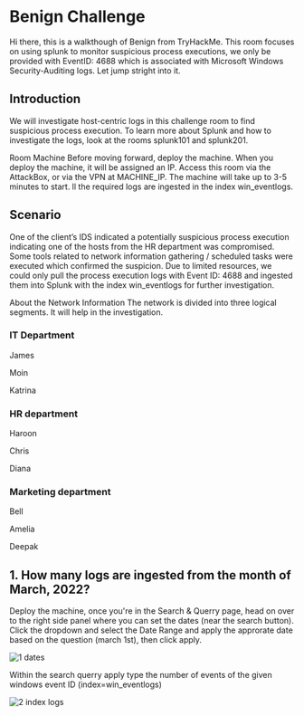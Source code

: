 # Benign Challenge 
Hi there, this is a walkthough of Benign from TryHackMe. This room focuses on using splunk to monitor suspicious process executions, we only be provided with EventID: 4688 which is associated with Microsoft Windows Security-Auditing logs. Let jump stright into it.

## Introduction 
We will investigate host-centric logs in this challenge room to find suspicious process execution. To learn more about Splunk and how to investigate the logs, look at the rooms splunk101 and splunk201.

Room Machine
Before moving forward, deploy the machine. When you deploy the machine, it will be assigned an IP. Access this room via the AttackBox, or via the VPN at MACHINE_IP. The machine will take up to 3-5 minutes to start. ll the required logs are ingested in the index win_eventlogs.

## Scenario 
One of the client’s IDS indicated a potentially suspicious process execution indicating one of the hosts from the HR department was compromised. Some tools related to network information gathering / scheduled tasks were executed which confirmed the suspicion. Due to limited resources, we could only pull the process execution logs with Event ID: 4688 and ingested them into Splunk with the index win_eventlogs for further investigation.

About the Network Information
The network is divided into three logical segments. It will help in the investigation.

### IT Department

James

Moin

Katrina

### HR department

Haroon

Chris

Diana

### Marketing department

Bell

Amelia

Deepak

## 1. How many logs are ingested from the month of March, 2022?
Deploy the machine, once you're in the Search & Querry page, head on over to the right side panel where you can set the dates (near the search button). 
Click the dropdown and select the Date Range and apply the approrate date based on the question (march 1st), then click apply.    

![1 dates](https://github.com/Nath28m/CTF-writeups-tryhackme/assets/115990830/085aea5e-cbe8-444d-a8cb-871f5ee52596)

Within the search querry apply type the number of events of the given windows event ID (index=win_eventlogs)

![2 index logs](https://github.com/Nath28m/CTF-writeups-tryhackme/assets/115990830/c454a334-ef41-476d-8da1-8e28d54d43ac)





